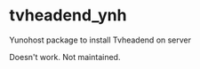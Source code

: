 tvheadend_ynh
=============

Yunohost package to install Tvheadend on server

Doesn't work. Not maintained.
